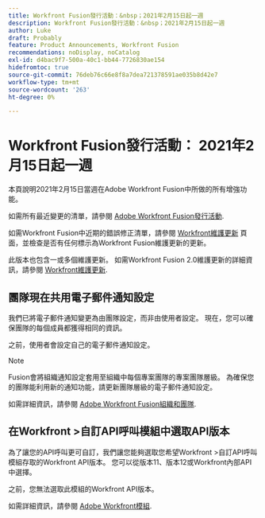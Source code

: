 ```yaml
---
title: Workfront Fusion發行活動：&nbsp；2021年2月15日起一週
description: Workfront Fusion發行活動：&nbsp；2021年2月15日起一週
author: Luke
draft: Probably
feature: Product Announcements, Workfront Fusion
recommendations: noDisplay, noCatalog
exl-id: d4bac9f7-500a-40c1-bb44-7726830ae154
hidefromtoc: true
source-git-commit: 76deb76c66e8f8a7dea721378591ae035b8d42e7
workflow-type: tm+mt
source-wordcount: '263'
ht-degree: 0%

---
```


# Workfront Fusion發行活動： 2021年2月15日起一週

本頁說明2021年2月15日當週在Adobe Workfront Fusion中所做的所有增強功能。

如需所有最近變更的清單，請參閱 [Adobe Workfront Fusion發行活動](../../../product-announcements/product-releases/fusion-release-activity/fusion-release-activity.md).

如需Workfront Fusion中近期的錯誤修正清單，請參閱 [Workfront維護更新](https://experienceleague.adobe.com/docs/workfront-known-issues/releases/current-updates.html) 頁面，並檢查是否有任何標示為Workfront Fusion維護更新的更新。

此版本也包含一或多個維護更新。 如需Workfront Fusion 2.0維護更新的詳細資訊，請參閱 [Workfront維護更新](https://experienceleague.adobe.com/docs/workfront-known-issues/releases/current-updates.html).

## 團隊現在共用電子郵件通知設定

我們已將電子郵件通知變更為由團隊設定，而非由使用者設定。 現在，您可以確保團隊的每個成員都獲得相同的資訊。

之前，使用者會設定自己的電子郵件通知設定。

>[!NOTE]
>
>Fusion會將組織通知設定套用至組織中每個專案團隊的專案團隊層級。 為確保您的團隊能利用新的通知功能，請更新團隊層級的電子郵件通知設定。

如需詳細資訊，請參閱 [Adobe Workfront Fusion組織和團隊](../../../workfront-fusion/organizations/organizations-and-teams.md).

## 在Workfront >自訂API呼叫模組中選取API版本

為了讓您的API呼叫更可自訂，我們讓您能夠選取您希望Workfront >自訂API呼叫模組存取的Workfront API版本。 您可以從版本11、版本12或Workfront內部API中選擇。

之前，您無法選取此模組的Workfront API版本。

如需詳細資訊，請參閱 [Adobe Workfront模組](../../../workfront-fusion/apps-and-their-modules/workfront-modules.md).

